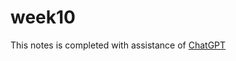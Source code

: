# week10
This notes is completed with assistance of [ChatGPT](https://chat.openai.com/c/a5a9ef56-c833-496a-8e28-df49e108ad63)

